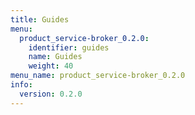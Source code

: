 ```yaml
---
title: Guides
menu:
  product_service-broker_0.2.0:
    identifier: guides
    name: Guides
    weight: 40
menu_name: product_service-broker_0.2.0
info:
  version: 0.2.0
---
```


